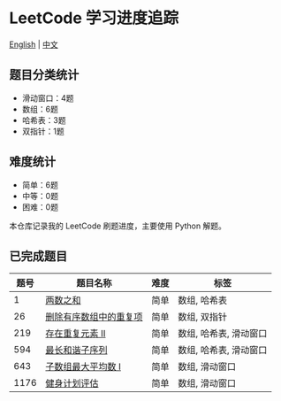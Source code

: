 # LeetCode 学习进度追踪

[English](README.md) | [中文](README_chinese.md)

## 题目分类统计
- 滑动窗口：4题
- 数组：6题
- 哈希表：3题
- 双指针：1题

## 难度统计
- 简单：6题
- 中等：0题
- 困难：0题

本仓库记录我的 LeetCode 刷题进度，主要使用 Python 解题。


## 已完成题目

| 题号 | 题目名称 | 难度 | 标签 |
|------|---------|------|------|
| 1 | [两数之和](./Python/1.two-sum.py) | 简单 | 数组, 哈希表 |
| 26 | [删除有序数组中的重复项](./Python/26.remove-duplicates-from-sorted-array.py) | 简单 | 数组, 双指针 |
| 219 | [存在重复元素 II](./Python/219.contains-duplicate-ii.py) | 简单 | 数组, 哈希表, 滑动窗口 |
| 594 | [最长和谐子序列](./Python/594.%20Longest%20Harmonious%20Subsequence.py) | 简单 | 数组, 哈希表, 滑动窗口 |
| 643 | [子数组最大平均数 I](./Python/643.%20Maximum%20Average%20Subarray%20I.py) | 简单 | 数组, 滑动窗口 |
| 1176 | [健身计划评估](./Python/1176.%20Diet%20Plan%20Performance.py) | 简单 | 数组, 滑动窗口 |

